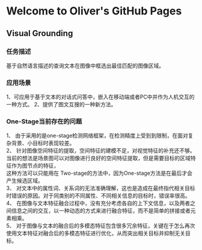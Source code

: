 # Welcome to Oliver's GitHub Pages



## Visual Grounding

### 任务描述
基于自然语言描述的查询文本在图像中框选出最佳匹配的图像区域。

### 应用场景
1、可应用于基于文本的对话式问答中，嵌入在移动端或者PC中并作为人机交互的一种方式。
2、提供了图文互搜的一种新方法。

### One-Stage当前存在的问题
1、	由于采用的是one-stage检测网络框架，在检测精度上受到到限制，在面对复杂背景、小目标时表现较差。  
2、	针对图像空间特征的提取，空间特征的建模不足，对视觉特征的补充还不够。当前的想法是场景图可以对图像进行良好的空间特征提取，但是需要目标的区域特征作为图节点的特征，  
        这种方法可以只能用在 Two-stage的方法中，因为One-stage方法是在最后才会产生候选区域。  
3、	对文本中的属性词、关系词的无法准确理解，这也是造成在最终指代相关目标时错误的原因。对于同类别的不同属性、不同相关信息的目标时，错误率很高。  
4、	在图像与文本特征融合过程中，没有充分考虑各自的上下文信息，以及两者之间信息之间的交互，以一种动态的方式来进行融合特征，而不是简单的拼接或者元素相乘。  
5、	对于图像与文本的融合后的多模态特征包含很多冗余特征，关键在于怎么再次使用文本特征对融合后的多模态特征进行优化，从而突出相关目标并抑制无关目标。  



